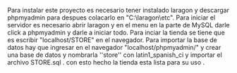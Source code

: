 Para instalar este proyecto es necesario tener instalado laragon y descargar phpmyadmin para despues colacarlo en "C:\laragon\etc".
Para iniciar el servidor es necesario abrir laragon y en el menu en la parte de MySQL darle click a phpmyadmin y darle a iniciar todo.
Para inciar la tienda se tiene que es escribir "localhost/STORE" en el navegador.
Para importar la base de datos hay que ingresar en el navegador "localhost/phpmyadmin/" y crear una base de datos y nombrarla ''store'' con latin1_spanish_ci y importar el archivo STORE.sql . con esto hecho la tienda esta lista para su uso .
